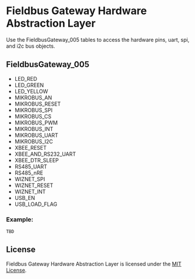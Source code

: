 # Fieldbus Gateway Hardware Abstraction Layer

Use the FieldbusGateway_005 tables to access the hardware pins, uart, spi, and i2c bus objects.

## FieldbusGateway_005

* LED_RED
* LED_GREEN
* LED_YELLOW
* MIKROBUS_AN
* MIKROBUS_RESET
* MIKROBUS_SPI
* MIKROBUS_CS
* MIKROBUS_PWM
* MIKROBUS_INT
* MIKROBUS_UART
* MIKROBUS_I2C
* XBEE_RESET
* XBEE_AND_RS232_UART
* XBEE_DTR_SLEEP
* RS485_UART
* RS485_nRE
* WIZNET_SPI
* WIZNET_RESET
* WIZNET_INT
* USB_EN
* USB_LOAD_FLAG

### Example:

```
TBD
```

## License

Fieldbus Gateway Hardware Abstraction Layer is licensed under the [MIT License](/LICENSE).
